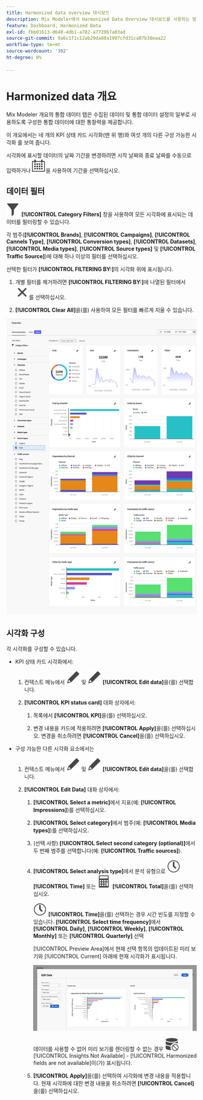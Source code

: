 ```yaml
---
title: Harmonized data overview 대시보드
description: Mix Modeler에서 Harmonized Data Overview 대시보드를 사용하는 방법에 대해 알아봅니다.
feature: Dashboard, Harmonized Data
exl-id: fbb01613-d648-4db1-a782-a7720b7a03ad
source-git-commit: 9a6c1f1c12ab29da80a1997cfd31ca07b38eaa22
workflow-type: tm+mt
source-wordcount: '302'
ht-degree: 0%

---
```


# Harmonized data 개요

Mix Modeler 개요의 통합 데이터 탭은 수집된 데이터 및 통합 데이터 설정의 일부로 사용하도록 구성한 통합 데이터에 대한 통찰력을 제공합니다.

이 개요에서는 네 개의 KPI 상태 카드 시각화(맨 위 행)와 여섯 개의 다른 구성 가능한 시각화 를 보여 줍니다.

시각화에 표시할 데이터의 날짜 기간을 변경하려면 시작 날짜와 종료 날짜를 수동으로 입력하거나 ![달력](/help/assets/icons/Calendar.svg)을 사용하여 기간을 선택하십시오.

## 데이터 필터

![필터](/help/assets/icons/Filter.svg) **[!UICONTROL Category Filters]** 창을 사용하여 모든 시각화에 표시되는 데이터를 필터링할 수 있습니다.

각 범주(**[!UICONTROL Brands]**, **[!UICONTROL Campaigns]**, **[!UICONTROL Cannels Type]**, **[!UICONTROL Conversion types]**, **[!UICONTROL Datasets]**, **[!UICONTROL Media types]**, **[!UICONTROL Source types]** 및 **[!UICONTROL Traffic Source]**)에 대해 하나 이상의 필터를 선택하십시오.

선택한 필터가 **[!UICONTROL FILTERING BY:]**&#x200B;의 시각화 위에 표시됩니다.

1. 개별 필터를 제거하려면 **[!UICONTROL FILTERING BY:]**&#x200B;에 나열된 필터에서 ![닫기](/help/assets/icons/Close.svg)를 선택하십시오.

1. **[!UICONTROL Clear All]**&#x200B;을(를) 사용하여 모든 필터를 빠르게 지울 수 있습니다.

![통합 데이터 개요](/help/assets/harmonized-data-overview.png)


## 시각화 구성

각 시각화를 구성할 수 있습니다.

* KPI 상태 카드 시각화에서:

   1. 컨텍스트 메뉴에서 ![편집](/help/assets/icons/Edit.svg) 및 ![편집](/help/assets/icons/Edit.svg) **[!UICONTROL Edit data]**&#x200B;을(를) 선택합니다.

   1. **[!UICONTROL KPI status card]** 대화 상자에서:

      1. 목록에서 **[!UICONTROL KPI]**&#x200B;을(를) 선택하십시오.

      1. 변경 내용을 카드에 적용하려면 **[!UICONTROL Apply]**&#x200B;을(를) 선택하십시오. 변경을 취소하려면 **[!UICONTROL Cancel]**&#x200B;을(를) 선택하십시오.

* 구성 가능한 다른 시각화 요소에서는

   1. 컨텍스트 메뉴에서 ![편집](/help/assets/icons/Edit.svg) 및 ![편집](/help/assets/icons/Edit.svg) **[!UICONTROL Edit data]**&#x200B;을(를) 선택합니다.

   1. **[!UICONTROL Edit Data]** 대화 상자에서:

      1. **[!UICONTROL Select a metric]**&#x200B;에서 지표(예: **[!UICONTROL Impressions]**)를 선택하십시오.
      1. **[!UICONTROL Select category]**&#x200B;에서 범주(예: **[!UICONTROL Media types]**)를 선택하십시오.
      1. (선택 사항) **[!UICONTROL Select second category (optional)]**&#x200B;에서 두 번째 범주를 선택합니다(예: **[!UICONTROL Traffic sources]**).
      1. **[!UICONTROL Select analysis type]**&#x200B;에서 분석 유형으로 ![시계](/help/assets/icons/Clock.svg) **[!UICONTROL Time]** 또는 ![계산기](/help/assets/icons/Calculator.svg) **[!UICONTROL Total]**&#x200B;을(를) 선택하십시오.

         ![시계](/help/assets/icons/Clock.svg) **[!UICONTROL Time]**&#x200B;을(를) 선택하는 경우 시간 빈도를 지정할 수 있습니다. **[!UICONTROL Select time frequency]**&#x200B;에서 **[!UICONTROL Daily]**, **[!UICONTROL Weekly]**, **[!UICONTROL Monthly]** 또는 **[!UICONTROL Quarterly]** 선택

         [!UICONTROL Preview Area]에서 현재 선택 항목의 업데이트된 미리 보기와 [!UICONTROL Current] 아래에 현재 시각화가 표시됩니다.

         ![통합 데이터 위젯 편집](/help/assets/edit-harmonized-data-widget.png)

         데이터를 사용할 수 없어 미리 보기를 렌더링할 수 없는 경우 ![데이터 오류](/help/assets/icons/DataUnavailable.svg) [!UICONTROL Insights Not Available] - [!UICONTROL Harmonized fields are not available]이(가) 표시됩니다.

      1. **[!UICONTROL Apply]**&#x200B;을(를) 선택하여 시각화에 변경 내용을 적용합니다. 현재 시각화에 대한 변경 내용을 취소하려면 **[!UICONTROL Cancel]**&#x200B;을(를) 선택하십시오.
